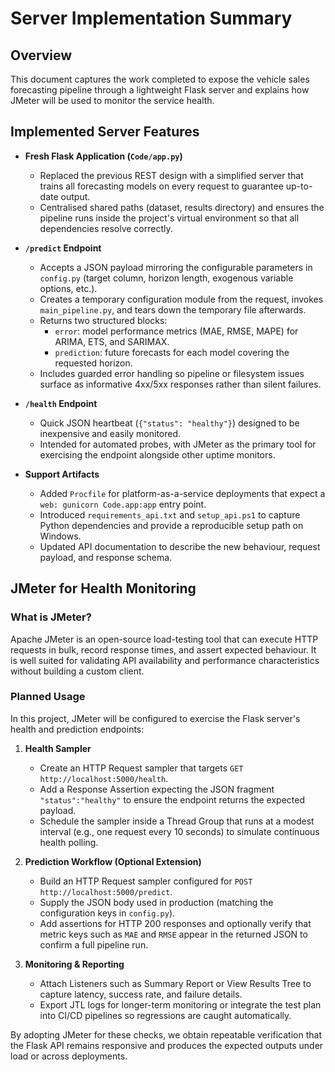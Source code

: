 # Server Implementation Summary

## Overview

This document captures the work completed to expose the vehicle sales forecasting pipeline through a lightweight Flask server and explains how JMeter will be used to monitor the service health.

## Implemented Server Features

- **Fresh Flask Application (`Code/app.py`)**
  - Replaced the previous REST design with a simplified server that trains all forecasting models on every request to guarantee up-to-date output.
  - Centralised shared paths (dataset, results directory) and ensures the pipeline runs inside the project's virtual environment so that all dependencies resolve correctly.

- **`/predict` Endpoint**
  - Accepts a JSON payload mirroring the configurable parameters in `config.py` (target column, horizon length, exogenous variable options, etc.).
  - Creates a temporary configuration module from the request, invokes `main_pipeline.py`, and tears down the temporary file afterwards.
  - Returns two structured blocks:
    - `error`: model performance metrics (MAE, RMSE, MAPE) for ARIMA, ETS, and SARIMAX.
    - `prediction`: future forecasts for each model covering the requested horizon.
  - Includes guarded error handling so pipeline or filesystem issues surface as informative 4xx/5xx responses rather than silent failures.

- **`/health` Endpoint**
  - Quick JSON heartbeat (`{"status": "healthy"}`) designed to be inexpensive and easily monitored.
  - Intended for automated probes, with JMeter as the primary tool for exercising the endpoint alongside other uptime monitors.

- **Support Artifacts**
  - Added `Procfile` for platform-as-a-service deployments that expect a `web: gunicorn Code.app:app` entry point.
  - Introduced `requirements_api.txt` and `setup_api.ps1` to capture Python dependencies and provide a reproducible setup path on Windows.
  - Updated API documentation to describe the new behaviour, request payload, and response schema.

## JMeter for Health Monitoring

### What is JMeter?

Apache JMeter is an open-source load-testing tool that can execute HTTP requests in bulk, record response times, and assert expected behaviour. It is well suited for validating API availability and performance characteristics without building a custom client.

### Planned Usage

In this project, JMeter will be configured to exercise the Flask server's health and prediction endpoints:

1. **Health Sampler**
   - Create an HTTP Request sampler that targets `GET http://localhost:5000/health`.
   - Add a Response Assertion expecting the JSON fragment `"status":"healthy"` to ensure the endpoint returns the expected payload.
   - Schedule the sampler inside a Thread Group that runs at a modest interval (e.g., one request every 10 seconds) to simulate continuous health polling.

2. **Prediction Workflow (Optional Extension)**
   - Build an HTTP Request sampler configured for `POST http://localhost:5000/predict`.
   - Supply the JSON body used in production (matching the configuration keys in `config.py`).
   - Add assertions for HTTP 200 responses and optionally verify that metric keys such as `MAE` and `RMSE` appear in the returned JSON to confirm a full pipeline run.

3. **Monitoring & Reporting**
   - Attach Listeners such as Summary Report or View Results Tree to capture latency, success rate, and failure details.
   - Export JTL logs for longer-term monitoring or integrate the test plan into CI/CD pipelines so regressions are caught automatically.

By adopting JMeter for these checks, we obtain repeatable verification that the Flask API remains responsive and produces the expected outputs under load or across deployments.
